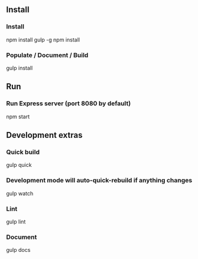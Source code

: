 Install
---
### Install ###
npm install gulp -g
npm install
### Populate / Document / Build ###
gulp install

Run
---
### Run Express server (port 8080 by default) ###
npm start

Development extras
---
### Quick build ###
gulp quick
### Development mode will auto-quick-rebuild if anything changes ###
gulp watch
### Lint ###
gulp lint
### Document ###
gulp docs

